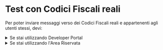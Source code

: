 # Test con Codici Fiscali reali

Per poter inviare messaggi verso dei Codici Fiscali reali e appartenenti agli utenti stessi, devi:

<details>

<summary>Se stai utilizzando Developer Portal</summary>

*   Contattare gli amministratori del sistema all’indirizzo email [onboarding@io.italia.it](mailto:onboarding@io.italia.it) specificando:

    * email dell’utente iscritto al developer portal
    * id servizio (o sottoscrizione)
    * codici fiscali da abilitare alla ricezione di push notification e messaggi all'interno dell'App IO

    Il processo di abilitazione prevede l’invio in app di un **messaggio contenente un codice di verifica** univoco a ciascuno degli individui identificati dai Codici Fiscali indicati. Per completare l’abilitazione, ogni destinatario dovrà rimandare il codice di verifica ricevuto come indicato nel messaggio stesso.

</details>

<details>

<summary>Se stai utilizzando l'Area Riservata</summary>

Non è necessaria alcuna azione specifica, i tuoi servizi sono già abilitati a spedire messaggi all'utenza generale.

</details>
